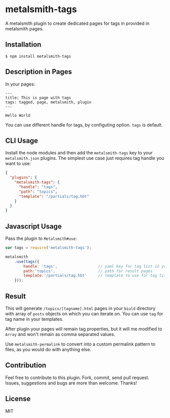 # metalsmith-tags

  A metalsmith plugin to create dedicated pages for tags in provided in metalsmith pages.

## Installation

    $ npm install metalsmith-tags

## Description in Pages

  In your pages:

```
---
title: This is page with tags
tags: tagged, page, metalsmith, plugin
---

Hello World
```

You can use different handle for tags, by configuting option. `tags` is default.


## CLI Usage

  Install the node modules and then add the `metalsmith-tags` key to your `metalsmith.json` plugins. The simplest use case just requires tag handle you want to use:

```json
{
  "plugins": {
    "metalsmith-tags": {
      "handle": "tags",
      "path": "topics",
      "template": "/partials/tag.hbt"
    }
  }
}
```

## Javascript Usage

  Pass the plugin to `Metalsmith#use`:

```js
var tags = require('metalsmith-tags');

metalsmith
	.use(tags({
	    handle: 'tags',                  // yaml key for tag list in you pages
	    path:'topics',                   // path for result pages
	    template:'/partials/tag.hbt'     // template to use for tag listing
	}));
```

## Result

  This will generate `/topics/[tagname].html` pages in your `biuld` directory with array of `posts` objects on which you can iterate on. You can use `tag` for tag name in your templates.

  After plugin your pages will remain tag properties, but it will me modified to `Array` and won't remain as comma separated values.

  Use `metalsmith-permalink` to convert into a custom permalink pattern to files, as you would do with anything else.

## Contribution

  Feel free to contribute to this plugin. Fork, commit, send pull request.
  Issues, suggestions and bugs are more than welcome.
  Thanks!

## License

  MIT